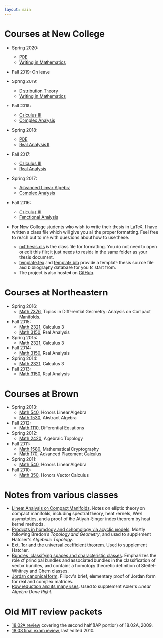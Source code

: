 ```yaml
---
layout: main
---
```


# Courses at New College
- Spring 2020:
  - [PDE](pde_sp20/)
  - [Writing in Mathematics](writing_sp20/)

- Fall 2019: On leave
- Spring 2019:
  - [Distribution Theory](distributions_sp19/)
  - [Writing in Mathematics](writing_sp19/)

- Fall 2018:
  - [Calculus III](calc3_fa18/)
  - [Complex Analysis](complex_fa18/)

- Spring 2018:
  - [PDE](pde_sp18/)
  - [Real Analysis II](analysis_sp18/)

- Fall 2017: 
  - [Calculus III](calc3_fa17/)
  - [Real Analysis](analysis_fa17/)

- Spring 2017:
  - [Advanced Linear Algebra](advlinear/)
  - [Complex Analysis](complex_sp17/)

- Fall 2016:
  - [Calculus III](calc3_fa16/)
  - [Functional Analysis](functional/)

- For New College students who wish to write their thesis in LaTeX, I have written a class file which will give you all the proper formatting. Feel free to reach out to me with questions about how to use these.
  - [ncfthesis.cls](https://github.com/ckottke/ncfthesis/blob/master/ncfthesis.cls) is the class file for formatting. You do not need to open or edit this file; it just needs to reside in the same folder as your thesis
document.
  - [template.tex](https://github.com/ckottke/ncfthesis/blob/master/template.tex) and [template.bib](https://github.com/ckottke/ncfthesis/blob/master/template.bib) provide a template thesis source file and bibliography database for you to start from.
  - The project is also hosted on [GitHub](https://github.com/ckottke/ncfthesis).


# Courses at Northeastern

- Spring 2016:
  - [Math 7376](neu/7376_sp16/), Topics in Differential Geometry: Analysis on Compact Manifolds.
- Fall 2015:
  - [Math 2321](neu/2321_fa15/), Calculus 3
  - [Math 3150](neu/3150_fa15/), Real Analysis
- Spring 2015:
  - [Math 2321](neu/2321_sp15/), Calculus 3
- Fall 2014:
  - [Math 3150](neu/3150_fa14/), Real Analysis
- Spring 2014:
  - [Math 2321](neu/2321_sp14/), Calculus 3
- Fall 2013:
  - [Math 3150](neu/3150_fa13/), Real Analysis

# Courses at Brown
- Spring 2013:
  - [Math 540](brown/540_sp13/), Honors Linear Algebra
  - [Math 1530](brown/1530_sp13/), Abstract Algebra
- Fall 2012:
  - [Math 1110](brown/1110_fa12/), Differential Equations
- Spring 2012:
  - [Math 2420](brown/2420_sp12/), Algebraic Topology
- Fall 2011:
  - [Math 1580](brown/1580_fa11/), Mathematical Cryptography
  - [Math 170](http://math.brown.edu/~jbweimar/M0170/), Advanced Placement Calculus
- Spring 2011:
  - [Math 540](brown/540_sp11/), Honors Linear Algebra
- Fall 2010:
  - [Math 350](brown/350_fa10/), Honors Vector Calculus

# Notes from various classes
- [Linear Analysis on Compact Manifolds](neu/7376_sp16/lacm.pdf). Notes on elliptic theory on compact manifolds, including spectral theory, heat kernels, Weyl asymptotics,
and a proof of the Atiyah-Singer index theorem by heat kernel methods.
- [Products in homology and cohomology via acyclic models](docs/acyclic.pdf).
  Mostly following Bredon's *Topology and Geometry*, and used to supplement
Hatcher's *Algebraic Topology*.
- [Ext, Tor and the universal coefficient theorem](docs/exttoruct.pdf). Used to supplement Hatcher.
- [Bundles, classifying spaces and characteristic classes](docs/bundles.pdf).
  Emphasizes the role of principal bundles and associated bundles in the
classification of vector bundles, and contains a homotopy theoretic definition
of Steifel-Whitney and Chern classes.
- [Jordan canonical form](docs/jordan.pdf).
  Filipov's brief, elementary proof of Jordan form for real and complex matrices.  
- [Row reduction and its many uses](docs/rowreduction.pdf). Used to supplement
  Axler's *Linear Algebra Done Right*.

# Old MIT review packets
- [18.02A review](docs/18.02a_2nd_half_09.pdf) covering the second half (IAP portion) of 18.02A, 2009.
- [18.03 final exam review](docs/review09.pdf), last edited 2010.

